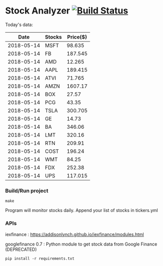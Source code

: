 # Stock Analyzer [![Build Status](https://travis-ci.org/ogoyal/StockAnalyzer.svg?branch=master)](https://travis-ci.org/ogoyal/StockAnalyzer)

Today's data:

| Date| Stocks| Price($) | 
| --- | --- | ---  | 
| 2018-05-14| MSFT| 98.635 | 
| 2018-05-14| FB| 187.545 | 
| 2018-05-14| AMD| 12.265 | 
| 2018-05-14| AAPL| 189.415 | 
| 2018-05-14| ATVI| 71.765 | 
| 2018-05-14| AMZN| 1607.17 | 
| 2018-05-14| BOX| 27.57 | 
| 2018-05-14| PCG| 43.35 | 
| 2018-05-14| TSLA| 300.705 | 
| 2018-05-14| GE| 14.73 | 
| 2018-05-14| BA| 346.06 | 
| 2018-05-14| LMT| 320.16 | 
| 2018-05-14| RTN| 209.91 | 
| 2018-05-14| COST| 196.24 | 
| 2018-05-14| WMT| 84.25 | 
| 2018-05-14| FDX| 252.38 | 
| 2018-05-14| UPS| 117.015 | 

### Build/Run project

```
make
```

Program will monitor stocks daily. Append your list of stocks in tickers.yml

### APIs
iexfinance : https://addisonlynch.github.io/iexfinance/modules.html

googlefinance 0.7 : Python module to get stock data from Google Finance (DEPRECATED)

```
pip install -r requirements.txt
```
